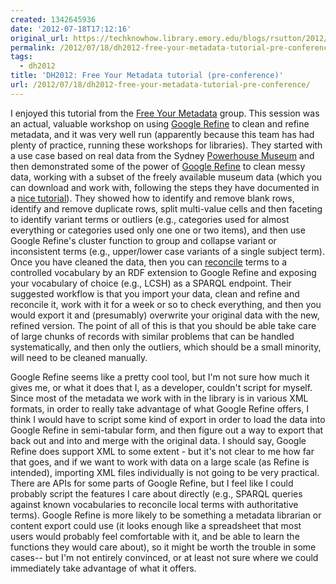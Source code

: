 ```yaml
---
created: 1342645936
date: '2012-07-18T17:12:16'
original_url: https://techknowhow.library.emory.edu/blogs/rsutton/2012/07/18/dh2012-free-your-metadata-tutorial-pre-conference
permalink: /2012/07/18/dh2012-free-your-metadata-tutorial-pre-conference/
tags:
  - dh2012
title: 'DH2012: Free Your Metadata tutorial (pre-conference)'
url: /2012/07/18/dh2012-free-your-metadata-tutorial-pre-conference/
---
```



I enjoyed this tutorial from the [Free Your Metadata](http://freeyourmetadata.org/) group.  This session was an actual, valuable workshop on using [Google Refine](http://code.google.com/p/google-refine/) to clean and refine metadata, and it was very well run (apparently because this team has had plenty of practice, running these workshops for libraries).  They started with a use case based on real data from the Sydney [Powerhouse Museum](http://www.powerhousemuseum.com/) and then demonstrated some of the power of [Google Refine](http://code.google.com/p/google-refine/) to clean messy data, working with a subset of the freely available museum data (which you can download and work with, following the steps they have documented in a [nice tutorial](http://freeyourmetadata.org/cleanup/)).  They showed how to identify and remove blank rows, identify and remove duplicate rows, split multi-value cells and then faceting to identify variant terms or outliers (e.g., categories used for almost everything or categories used only one one or two items), and then use Google Refine's cluster function to group and collapse variant or inconsistent terms (e.g., upper/lower case variants of a single subject term).  Once you have cleaned the data, then you can [reconcile](http://freeyourmetadata.org/reconciliation/) terms to a controlled vocabulary by an RDF extension to Google Refine and exposing your vocabulary of choice (e.g., LCSH) as a SPARQL endpoint.  Their suggested workflow is that you import your data, clean and refine and reconcile it, work with it for a week or so to check everything, and then you would export it and (presumably) overwrite your original data with the new, refined version.    The point of all of this is that you should be able take care of large chunks of records with similar problems that can be handled systematically, and then only the outliers, which should be a small minority, will need to be cleaned manually.

Google Refine seems like a pretty cool tool, but I'm not sure how much it gives me, or what it does that I, as a developer, couldn't script for myself.  Since most of the metadata we work with in the library is in various XML formats, in order to really take advantage of what Google Refine offers, I think I would have to script some kind of export in order to load the data into Google Refine in semi-tabular form, and then figure out a way to export that back out and into and merge with the original data.  I should say, Google Refine does support XML to some extent - but it's not clear to me how far that goes, and if we want to work with data on a large scale (as Refine is intended), importing XML files individually is not going to be very practical.  There are APIs for some parts of Google Refine, but I feel like I could probably script the features I care about directly (e.g., SPARQL queries against known vocabularies to reconcile local terms with authoritative terms).  Google Refine is more likely to be something a metadata librarian or content export could use (it looks enough like a spreadsheet that most users would probably feel comfortable with it, and be able to learn the functions they would care about), so it might be worth the trouble in some cases-- but I'm not entirely convinced, or at least not sure where we could immediately take advantage of what it offers.